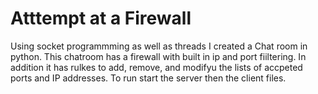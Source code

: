 # Atttempt at a Firewall
Using socket programmming as well as threads I created a Chat room in python. This chatroom has a firewall with built in ip and port fiiltering. In addition it has rulkes to add, remove, and modifyu the lists of accpeted ports and IP addresses. To run start the server then the client files.
